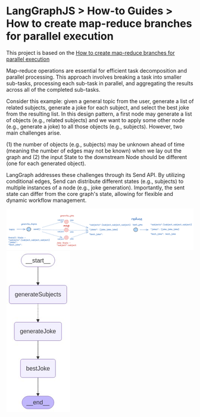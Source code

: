 # LangGraphJS > How-to Guides > How to create map-reduce branches for parallel execution

This project is based on the [How to create map-reduce branches for parallel execution](https://langchain-ai.github.io/langgraphjs/how-tos/map-reduce/)

Map-reduce operations are essential for efficient task decomposition and parallel processing. This approach involves breaking a task into smaller sub-tasks, processing each sub-task in parallel, and aggregating the results across all of the completed sub-tasks.

Consider this example: given a general topic from the user, generate a list of related subjects, generate a joke for each subject, and select the best joke from the resulting list. In this design pattern, a first node may generate a list of objects (e.g., related subjects) and we want to apply some other node (e.g., generate a joke) to all those objects (e.g., subjects). However, two main challenges arise.

(1) the number of objects (e.g., subjects) may be unknown ahead of time (meaning the number of edges may not be known) when we lay out the graph and (2) the input State to the downstream Node should be different (one for each generated object).

LangGraph addresses these challenges through its Send API. By utilizing conditional edges, Send can distribute different states (e.g., subjects) to multiple instances of a node (e.g., joke generation). Importantly, the sent state can differ from the core graph's state, allowing for flexible and dynamic workflow management.

![Workflow](./diagram.png)
![Workflow](./diagram-1.png)

